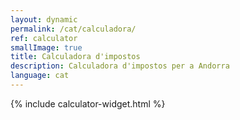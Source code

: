 ```yaml
---
layout: dynamic
permalink: /cat/calculadora/
ref: calculator
smallImage: true
title: Calculadora d'impostos
description: Calculadora d'impostos per a Andorra
language: cat
---
```

{% include calculator-widget.html %}